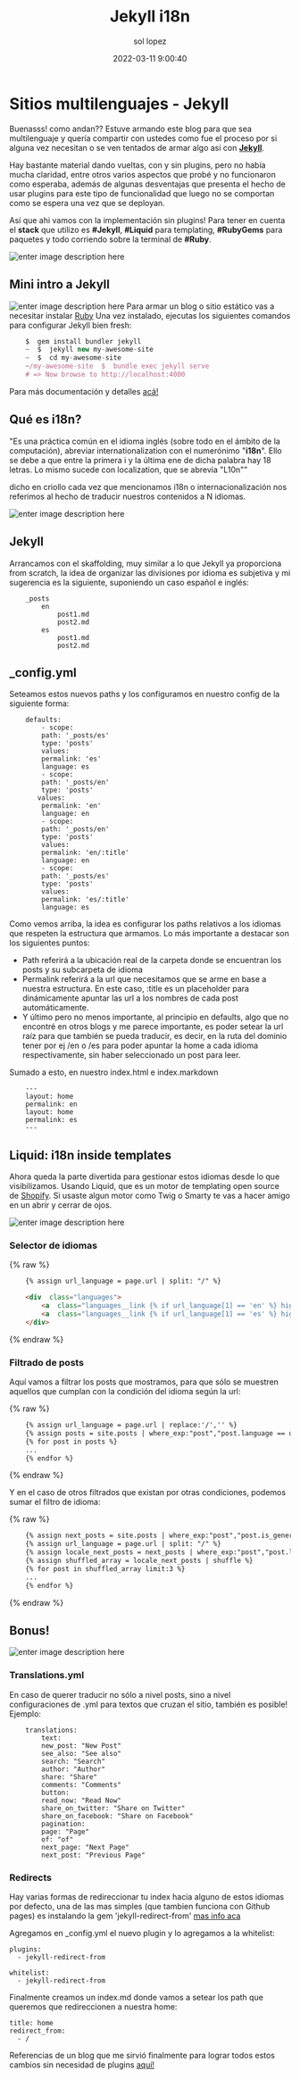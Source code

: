 ﻿---
date: 2022-03-11 9:00:40
layout: post
title: Jekyll i18n
language: es
description: Sitio multilenguaje en Jekyll
image: "../assets/img/jekyll.png"
category: CODE
tags:
  - i18n
  - ruby
  - jekyll
  - liquid
  - humor
author: sol lopez
---

# Sitios multilenguajes - Jekyll

Buenasss! como andan?? Estuve armando este blog para que sea multilenguaje y quería compartir con ustedes como fue el proceso por si alguna vez necesitan o se ven tentados de armar algo asi con **[Jekyll](https://jekyllrb.com/)**.

Hay bastante material dando vueltas, con y sin plugins, pero no había mucha claridad, entre otros varios aspectos que probé y no funcionaron como esperaba, además de algunas desventajas que presenta el hecho de usar plugins para este tipo de funcionalidad que luego no se comportan como se espera una vez que se deployan.

Así que ahi vamos con la implementación sin plugins!
Para tener en cuenta el **stack** que utilizo es **#Jekyll**, **#Liquid** para templating, **#RubyGems** para paquetes y todo corriendo sobre la terminal de **#Ruby**.

![enter image description here](https://carmoreno.com.co/images/2015-08-13/Github+Jekyll.jpg)

## Mini intro a Jekyll

![enter image description here](https://image.slidesharecdn.com/aim7kqcoqc6dusfll3gm-signature-9ff89d408952ea78b05546340ca59f8bd91acc82c66dd85f2dbb5fd5e586889e-poli-150315050019-conversion-gate01/95/git-your-jekyll-on-webcamp-ljubljana-2015-2-638.jpg?cb=1426395924)
Para armar un blog o sitio estático vas a necesitar instalar [Ruby](https://rubyinstaller.org/downloads/)
Una vez instalado, ejecutas los siguientes comandos para configurar Jekyll bien fresh:
```typescript
    $  gem install bundler jekyll
    ~  $  jekyll new my-awesome-site
    ~  $  cd my-awesome-site
    ~/my-awesome-site  $  bundle exec jekyll serve
    # => Now browse to http://localhost:4000
```
Para más documentación y detalles [acá!](https://jekyllrb.com/)

## Qué es i18n?

"Es una práctica común en el idioma inglés (sobre todo en el ámbito de la computación), abreviar internationalization con el numerónimo "**i18n**". Ello se debe a que entre la primera i y la última ene de dicha palabra hay 18 letras. Lo mismo sucede con localization, que se abrevia "L10n""

dicho en criollo cada vez que mencionamos i18n o internacionalización nos referimos al hecho de traducir nuestros contenidos a N idiomas.

![enter image description here](http://carriedils.com/wp-content/uploads/2014/10/wrap-all-the-strings-meme.jpg)

## Jekyll

Arrancamos con el skaffolding, muy similar a lo que Jekyll ya proporciona from scratch, la idea de organizar las divisiones por idioma es subjetiva y mi sugerencia es la siguiente, suponiendo un caso español e inglés:

```
    _posts
    	en
    		post1.md
    		post2.md
    	es
    		post1.md
    		post2.md
```

## \_config.yml

Seteamos estos nuevos paths y los configuramos en nuestro config de la siguiente forma:

```
    defaults:
        - scope:
        path: '_posts/es'
        type: 'posts'
        values:
        permalink: 'es'
        language: es
        - scope:
        path: '_posts/en'
        type: 'posts'
       values:
        permalink: 'en'
        language: en
        - scope:
        path: '_posts/en'
        type: 'posts'
        values:
        permalink: 'en/:title'
        language: en
        - scope:
        path: '_posts/es'
        type: 'posts'
        values:
        permalink: 'es/:title'
        language: es
```

Como vemos arriba, la idea es configurar los paths relativos a los idiomas que respeten la estructura que armamos. Lo más importante a destacar son los siguientes puntos:

- Path referirá a la ubicación real de la carpeta donde se encuentran los posts y su subcarpeta de idioma
- Permalink referirá a la url que necesitamos que se arme en base a nuestra estructura. En este caso, :title es un placeholder para dinámicamente apuntar las url a los nombres de cada post automáticamente.
- Y último pero no menos importante, al principio en defaults, algo que no encontré en otros blogs y me parece importante, es poder setear la url raíz para que también se pueda traducir, es decir, en la ruta del dominio tener por ej /en o /es para poder apuntar la home a cada idioma respectivamente, sin haber seleccionado un post para leer.

Sumado a esto, en nuestro index.html e index.markdown

```
    ---
    layout: home
    permalink: en
    layout: home
    permalink: es
    ---
```

## Liquid: i18n inside templates

Ahora queda la parte divertida para gestionar estos idiomas desde lo que visibilizamos. Usando Liquid, que es un motor de templating open source de [Shopify](https://www.shopify.com/partners/blog/115244038-an-overview-of-liquid-shopifys-templating-language). Si usaste algun motor como Twig o Smarty te vas a hacer amigo en un abrir y cerrar de ojos.

![enter image description here](https://i.imgflip.com/1sg489.jpg)

### Selector de idiomas

{% raw %}

```html
    {% assign url_language = page.url | split: "/" %}

    <div  class="languages">
        <a  class="languages__link {% if url_language[1] == 'en' %} highlight-language {% endif %}"  href="/en">English</a>
        <a  class="languages__link {% if url_language[1] == 'es' %} highlight-language {% endif %}"  href="/es">Español</a>
    </div>
```

{% endraw %}

### Filtrado de posts

Aquí vamos a filtrar los posts que mostramos, para que sólo se muestren aquellos que cumplan con la condición del idioma según la url:

{% raw %}

```html
    {% assign url_language = page.url | replace:'/','' %}
    {% assign posts = site.posts | where_exp:"post","post.language == url_language " %}
    {% for post in posts %}
    ...
    {% endfor %}
```

{% endraw %}

Y en el caso de otros filtrados que existan por otras condiciones, podemos sumar el filtro de idioma:

{% raw %}

```html
    {% assign next_posts = site.posts | where_exp:"post","post.is_generated != true" | where_exp:"post","post.path != page.path" %}
    {% assign url_language = page.url | split: "/" %}
    {% assign locale_next_posts = next_posts | where_exp:"post","post.language == url_language[1] " %}
    {% assign shuffled_array = locale_next_posts | shuffle %}
    {% for post in shuffled_array limit:3 %}
    ...
    {% endfor %}
```

{% endraw %}

## Bonus!

![enter image description here](https://i.imgflip.com/28hmnc.jpg)

### Translations.yml

En caso de querer traducir no sólo a nivel posts, sino a nivel configuraciones de .yml para textos que cruzan el sitio, también es posible!
Ejemplo:

```
    translations:
        text:
        new_post: "New Post"
        see_also: "See also"
        search: "Search"
        author: "Author"
        share: "Share"
        comments: "Comments"
        button:
        read_now: "Read Now"
        share_on_twitter: "Share on Twitter"
        share_on_facebook: "Share on Facebook"
        pagination:
        page: "Page"
        of: "of"
        next_page: "Next Page"
        next_post: "Previous Page"
```

### Redirects

Hay varias formas de redireccionar tu index hacia alguno de estos idiomas por defecto, una de las mas simples (que tambien funciona con Github pages) es instalando la gem 'jekyll-redirect-from' [mas info aca](https://github.com/jekyll/jekyll-redirect-from#usage)

Agregamos en \_config.yml el nuevo plugin y lo agregamos a la whitelist:

```
plugins:
  - jekyll-redirect-from

whitelist:
  - jekyll-redirect-from
```

Finalmente creamos un index.md donde vamos a setear los path que queremos que redireccionen a nuestra home:

```
title: home
redirect_from:
  - /
```

Referencias de un blog que me sirvió finalmente para lograr todos estos cambios sin necesidad de plugins [aquí!](https://www.usecue.com/blog/multilingual-jekyll-websites/)
